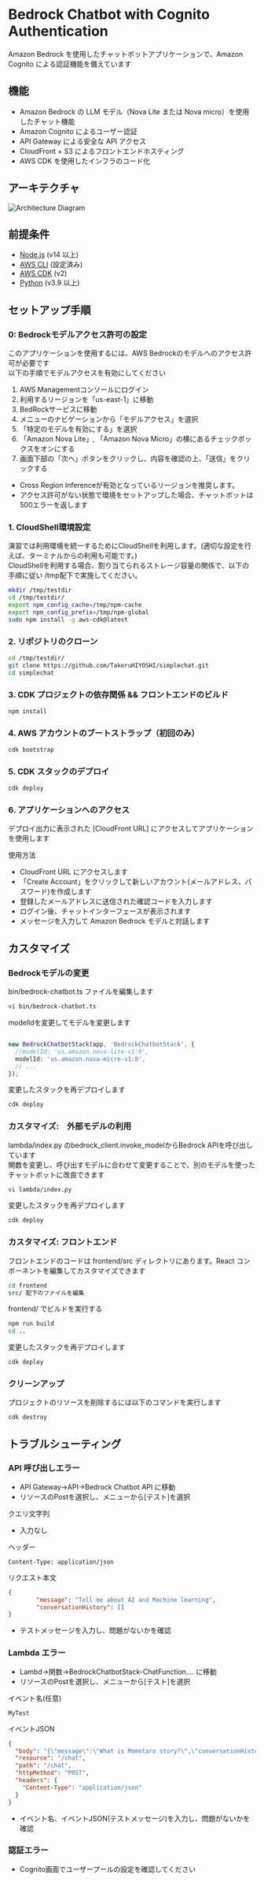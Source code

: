 # Bedrock Chatbot with Cognito Authentication

Amazon Bedrock を使用したチャットボットアプリケーションで、Amazon Cognito による認証機能を備えています

## 機能

- Amazon Bedrock の LLM モデル（Nova Lite または Nova micro）を使用したチャット機能
- Amazon Cognito によるユーザー認証
- API Gateway による安全な API アクセス
- CloudFront + S3 によるフロントエンドホスティング
- AWS CDK を使用したインフラのコード化

## アーキテクチャ

![Architecture Diagram](./architecture.png)

## 前提条件

- [Node.js](https://nodejs.org/) (v14 以上)
- [AWS CLI](https://aws.amazon.com/cli/) (設定済み)
- [AWS CDK](https://aws.amazon.com/cdk/) (v2)
- [Python](https://www.python.org/) (v3.9 以上)

## セットアップ手順

### 0: Bedrockモデルアクセス許可の設定

このアプリケーションを使用するには、AWS Bedrockのモデルへのアクセス許可が必要です<br>
以下の手順でモデルアクセスを有効にしてください

1. AWS Managementコンソールにログイン
2. 利用するリージョンを「us-east-1」に移動
3. BedRockサービスに移動
4. メニューのナビゲーションから「モデルアクセス」を選択
5. 「特定のモデルを有効にする」を選択
6. 「Amazon Nova Lite」, 「Amazon Nova Micro」の横にあるチェックボックスをオンにする
7. 画面下部の「次へ」ボタンをクリックし、内容を確認の上、「送信」をクリックする

* Cross Region Inferenceが有効となっているリージョンを推奨します。
* アクセス許可がない状態で環境をセットアップした場合、チャットボットは500エラーを返します


### 1. CloudShell環境設定
演習では利用環境を統一するためにCloudShellを利用します。(適切な設定を行えば、ターミナルからの利用も可能です。) <br>
CloudShellを利用する場合、割り当てられるストレージ容量の関係で、以下の手順に従い /tmp配下で実施してください。

```bash
mkdir /tmp/testdir 
cd /tmp/testdir/
export npm_config_cache=/tmp/npm-cache
export npm_config_prefix=/tmp/npm-global
sudo npm install -g aws-cdk@latest

```

### 2. リポジトリのクローン

```bash
cd /tmp/testdir/
git clone https://github.com/TakeruHIYOSHI/simplechat.git
cd simplechat

```

### 3. CDK プロジェクトの依存関係 && フロントエンドのビルド

```bash
npm install

```

### 4. AWS アカウントのブートストラップ（初回のみ）

```bash
cdk bootstrap

```

### 5. CDK スタックのデプロイ

```bash
cdk deploy

```

### 6. アプリケーションへのアクセス

デプロイ出力に表示された [CloudFront URL] にアクセスしてアプリケーションを使用します

使用方法
- CloudFront URL にアクセスします
- 「Create Account」をクリックして新しいアカウント(メールアドレス、パスワード)を作成します
- 登録したメールアドレスに送信された確認コードを入力します
- ログイン後、チャットインターフェースが表示されます
- メッセージを入力して Amazon Bedrock モデルと対話します


## カスタマイズ
### Bedrockモデルの変更

bin/bedrock-chatbot.ts ファイルを編集します
```bash
vi bin/bedrock-chatbot.ts

```

modelIdを変更してモデルを変更します
```typescript 

new BedrockChatbotStack(app, 'BedrockChatbotStack', {
  //modelId: 'us.amazon.nova-lite-v1:0',
  modelId: 'us.amazon.nova-micro-v1:0',
  // ...
});
```

変更したスタックを再デプロイします
```bash
cdk deploy

```

### カスタマイズ:　外部モデルの利用

lambda/index.py のbedrock_client.invoke_modelからBedrock APIを呼び出しています<br>
関数を変更し、呼び出すモデルに合わせて変更することで、別のモデルを使ったチャットボットに改良できます

```bash
vi lambda/index.py

```

変更したスタックを再デプロイします
```bash
cdk deploy

```


### カスタマイズ: フロントエンド

フロントエンドのコードは frontend/src ディレクトリにあります。React コンポーネントを編集してカスタマイズできます

```bash
cd frontend
src/ 配下のファイルを編集

```

frontend/ でビルドを実行する
```bash
npm run build
cd ..

```

変更したスタックを再デプロイします
```bash
cdk deploy

```

### クリーンアップ
プロジェクトのリソースを削除するには以下のコマンドを実行します

```bash
cdk destroy

```


## トラブルシューティング

### API 呼び出しエラー

- API Gateway->API->Bedrock Chatbot API に移動
- リソースのPostを選択し、メニューから[テスト]を選択

クエリ文字列
- 入力なし


ヘッダー
```
Content-Type: application/json
```

リクエスト本文
```JSON
{ 
        "message": "Tell me about AI and Machine learning",
        "conversationHistory": [] 
}
```

- テストメッセージを入力し、問題がないかを確認

### Lambda エラー

- Lambd->関数->BedrockChatbotStack-ChatFunction.... に移動
- リソースのPostを選択し、メニューから[テスト]を選択

イベント名(任意)
```
MyTest
```

イベントJSON
```JSON
{
  "body": "{\"message\":\"What is Momotaro story?\",\"conversationHistory\":[]}",
  "resource": "/chat",
  "path": "/chat",
  "httpMethod": "POST",
  "headers": {
    "Content-Type": "application/json"
  }
}
```

- イベント名、イベントJSON(テストメッセージ)を入力し、問題がないかを確認



### 認証エラー
- Cognito画面でユーザープールの設定を確認してください
